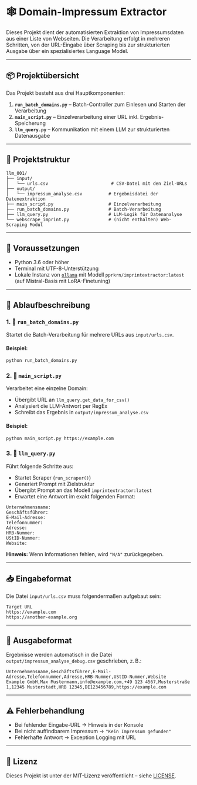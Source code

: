 # 🕸️ Domain-Impressum Extractor

Dieses Projekt dient der automatisierten Extraktion von Impressumsdaten aus einer Liste von Webseiten. Die Verarbeitung erfolgt in mehreren Schritten, von der URL-Eingabe über Scraping bis zur strukturierten Ausgabe über ein spezialisiertes Language Model.

---

## 📦 Projektübersicht

Das Projekt besteht aus drei Hauptkomponenten:

1. **`run_batch_domains.py`** – Batch-Controller zum Einlesen und Starten der Verarbeitung
2. **`main_script.py`** – Einzelverarbeitung einer URL inkl. Ergebnis-Speicherung
3. **`llm_query.py`** – Kommunikation mit einem LLM zur strukturierten Datenausgabe

---

## 📁 Projektstruktur

```
llm_001/
├── input/
│   └── urls.csv                        # CSV-Datei mit den Ziel-URLs
├── output/
│   └── impressum_analyse.csv          # Ergebnisdatei der Datenextraktion
├── main_script.py                     # Einzelverarbeitung
├── run_batch_domains.py               # Batch-Verarbeitung
├── llm_query.py                       # LLM-Logik für Datenanalyse
└── webscrape_imprint.py               # (nicht enthalten) Web-Scraping Modul
```

---

## 🧰 Voraussetzungen

- Python 3.6 oder höher
- Terminal mit UTF-8-Unterstützung
- Lokale Instanz von [`ollama`](https://ollama.com/) mit Modell `pprkrn/imprintextractor:latest` (auf Mistral-Basis mit LoRA-Finetuning)

---

## 🔄 Ablaufbeschreibung

### 1. 🔁 `run_batch_domains.py`

Startet die Batch-Verarbeitung für mehrere URLs aus `input/urls.csv`.

#### Beispiel:

```bash
python run_batch_domains.py
```

### 2. 🧠 `main_script.py`

Verarbeitet eine einzelne Domain:

- Übergibt URL an `llm_query.get_data_for_csv()`
- Analysiert die LLM-Antwort per RegEx
- Schreibt das Ergebnis in `output/impressum_analyse.csv`

#### Beispiel:

```bash
python main_script.py https://example.com
```

### 3. 🤖 `llm_query.py`

Führt folgende Schritte aus:

- Startet Scraper (`run_scraper()`)
- Generiert Prompt mit Zielstruktur
- Übergibt Prompt an das Modell `imprintextractor:latest`
- Erwartet eine Antwort im exakt folgenden Format:

```
Unternehmensname:
Geschäftsführer:
E-Mail-Adresse:
Telefonnummer:
Adresse:
HRB-Nummer:
UStID-Nummer:
Website:
```

**Hinweis:** Wenn Informationen fehlen, wird `"N/A"` zurückgegeben.

---

## 📥 Eingabeformat

Die Datei `input/urls.csv` muss folgendermaßen aufgebaut sein:

```csv
Target URL
https://example.com
https://another-example.org
```

---

## 🧪 Ausgabeformat

Ergebnisse werden automatisch in die Datei `output/impressum_analyse_debug.csv` geschrieben, z. B.:

```csv
Unternehmensname,Geschäftsführer,E-Mail-Adresse,Telefonnummer,Adresse,HRB-Nummer,UStID-Nummer,Website
Example GmbH,Max Mustermann,info@example.com,+49 123 4567,Musterstraße 1,12345 Musterstadt,HRB 12345,DE123456789,https://example.com
```

---

## ⚠️ Fehlerbehandlung

- Bei fehlender Eingabe-URL → Hinweis in der Konsole
- Bei nicht auffindbarem Impressum → `"Kein Impressum gefunden"`
- Fehlerhafte Antwort → Exception Logging mit URL

---

## 📜 Lizenz

Dieses Projekt ist unter der MIT-Lizenz veröffentlicht – siehe [LICENSE](LICENSE).


